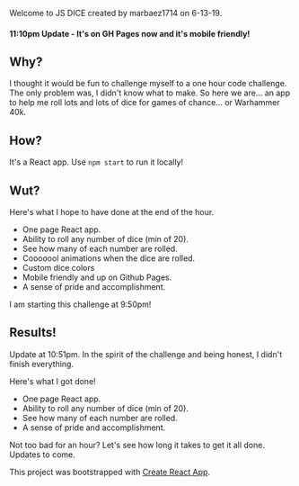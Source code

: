 Welcome to JS DICE created by marbaez1714 on 6-13-19. 
#### __11:10pm Update - It's on GH Pages now and it's mobile friendly!__

## Why? 
I thought it would be fun to challenge myself to a one hour code challenge. The only problem was, I didn't know what to make. So here we are... an app to help me roll lots and lots of dice for games of chance... or Warhammer 40k. 

## How? 
It's a React app. Use `npm start` to run it locally!

## Wut?
Here's what I hope to have done at the end of the hour. 

- One page React app.
- Ability to roll any number of dice (min of 20).  
- See how many of each number are rolled.
- Cooooool animations when the dice are rolled. 
- Custom dice colors
- Mobile friendly and up on Github Pages.
- A sense of pride and accomplishment. 

I am starting this challenge at 9:50pm! 

## Results! 
Update at 10:51pm.
In the spirit of the challenge and being honest, I didn't finish everything. 


Here's what I got done!
- One page React app.
- Ability to roll any number of dice (min of 20).  
- See how many of each number are rolled.
- A sense of pride and accomplishment. 


Not too bad for an hour? Let's see how long it takes to get it all done. Updates to come.

This project was bootstrapped with [Create React App](https://github.com/facebook/create-react-app).
